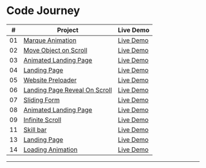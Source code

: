 # Code Journey

|  #  | Project                                                                                                | Live Demo                                                                |
| :-: | ------------------------------------------------------------------------------------------------------ | ------------------------------------------------------------------------ |
| 01  | [Marque Animation](https://github.com/mahenajT/CodeJourney/tree/main/01_Marque_Animation)              | [Live Demo](https://mahenajt.github.io/CodeJourney/01_Marque_Animation/) |
| 02  | [Move Object on Scroll](https://github.com/mahenajT/CodeJourney/tree/main/02_Scroll)                   | [Live Demo](https://mahenajt.github.io/CodeJourney/02_Scroll)            |
| 03  | [Animated Landing Page](https://github.com/mahenajT/CodeJourney/tree/main/03_Landing_Page)             | [Live Demo](https://mahenajt.github.io/CodeJourney/03_Landing_Page)      |
| 04  | [Landing Page](https://github.com/mahenajT/CodeJourney/tree/main/04_Landing_Page)                      | [Live Demo](https://mahenajt.github.io/CodeJourney/04_Landing_Page)      |
| 05  | [Website Preloader](https://github.com/mahenajT/CodeJourney/tree/main/05_Website_Preloader)            | [Live Demo](https://mahenajt.github.io/CodeJourney/05_Website_Preloader) |
| 06  | [Landing Page Reveal On Scroll](https://github.com/mahenajT/CodeJourney/tree/main/06_Reveal_On_Scroll) | [Live Demo](https://mahenajt.github.io/CodeJourney/06_Reveal_On_Scroll)  |
| 07  | [Sliding Form](https://github.com/mahenajT/CodeJourney/tree/main/07_Sliding_SignUp)                    | [Live Demo](https://mahenajt.github.io/CodeJourney/07_Sliding_SignUp)    |
| 08  | [Animated Landing Page](https://github.com/mahenajT/CodeJourney/tree/main/08_Landing_Page)             | [Live Demo](https://mahenajt.github.io/CodeJourney/08_Landing_Page)      |
| 09  | [Infinite Scroll](https://github.com/mahenajT/CodeJourney/tree/main/09_Infinite_Scroll)                | [Live Demo](https://mahenajt.github.io/CodeJourney/09_Infinite_Scroll)   |
| 11  | [Skill bar](https://github.com/mahenajT/CodeJourney/tree/main/11_Skillbar)                             | [Live Demo](https://mahenajt.github.io/CodeJourney/11_Skillbar)          |
| 13  | [Landing Page](https://github.com/mahenajT/CodeJourney/tree/main/13_Landing-Page)                      | [Live Demo](https://mahenajt.github.io/CodeJourney/13_Landing-Page)      |
| 14  | [Loading Animation](https://github.com/mahenajT/CodeJourney/tree/main/13_14_Block_Reveal)                      | [Live Demo](https://mahenajt.github.io/CodeJourney/14_Block_Reveal)      |

---
